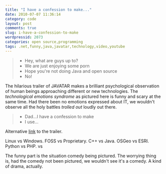 ```yaml
---
title: "I have a confession to make..."
date: 2010-07-07 11:36:14
category: code
layout: post
comments: true
slug: i-have-a-confession-to-make
wordpressid: 2073
categories: open source,programming
tags: .net,funny,java,javatar,technology,video,youtube
---
```


> - Hey, what are guys up to?
> - We are just enjoying some porn
> - Hope you're not doing Java and open source
> - No!


The hilarious trailer of JAVATAR makes a brilliant psychological observation of human beings approaching different or new technologies. The _technological emotions syndrome_ as pictured here is funny and scary at the same time. Had there been no emotions expressed about IT, we wouldn't observe all the holy battles _trolled out_ loudly out there.


> - Dad...I have a confession to make
> - I use...


Alternative [link](http://www.youtube.com/watch?v=ZUAKm6pT_pg) to the trailer.


Linux vs Windows. FOSS vs Proprietary. C++ vs Java. OSGeo vs ESRI. Python vs PHP. <your favourite technology> vs <your hated technology>


The funny part is the situation comedy being pictured. The worrying thing is, had the comedy not been pictured, we wouldn't see it's a comedy. A kind of drama, actually.
